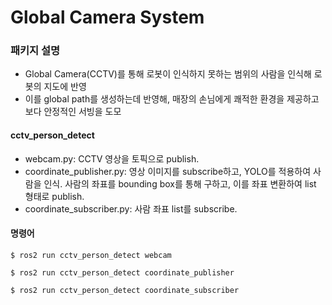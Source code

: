 # Global Camera System
### 패키지 설명
- Global Camera(CCTV)를 통해 로봇이 인식하지 못하는 범위의 사람을 인식해 로봇의 지도에 반영
- 이를 global path를 생성하는데 반영해, 매장의 손님에게 쾌적한 환경을 제공하고 보다 안정적인 서빙을 도모
  
#### cctv_person_detect
- webcam.py: CCTV 영상을 토픽으로 publish.
- coordinate_publisher.py: 영상 이미지를 subscribe하고, YOLO를 적용하여 사람을 인식. 사람의 좌표를 bounding box를 통해 구하고, 이를 좌표 변환하여 list 형태로 publish.
- coordinate_subscriber.py: 사람 좌표 list를 subscribe.
  

#### 명령어
```
$ ros2 run cctv_person_detect webcam
```  
```
$ ros2 run cctv_person_detect coordinate_publisher
```
```
$ ros2 run cctv_person_detect coordinate_subscriber
```


